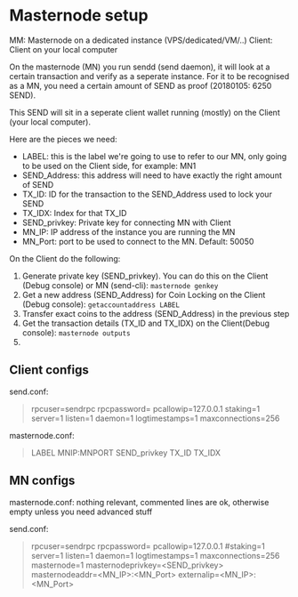 # Masternode setup

MM: Masternode on a dedicated instance (VPS/dedicated/VM/..)
Client: Client on your local computer

On the masternode (MN) you run sendd (send daemon), it will look at a certain transaction and verify  as a seperate instance.
For it to be recognised as a MN, you need a certain amount of SEND as proof (20180105: 6250 SEND).

This SEND will sit in a seperate client wallet running (mostly) on the Client (your local computer).

Here are the pieces we need:

- LABEL: this is the label we're going to use to refer to our MN, only going to be used on the Client side, for example: MN1
- SEND_Address: this address will need to have exactly the right amount of SEND
- TX_ID: ID for the transaction to the SEND_Address used to lock your SEND
- TX_IDX: Index for that TX_ID
- SEND_privkey: Private key for connecting MN with Client
- MN_IP: IP address of the instance you are running the MN
- MN_Port: port to be used to connect to the MN. Default: 50050



On the Client do the following:
1. Generate private key (SEND_privkey). You can do this on the Client (Debug console) or MN (send-cli): `masternode genkey`
2. Get a new address (SEND_Address) for Coin Locking on the Client (Debug console): `getaccountaddress LABEL`
3. Transfer exact coins to the address (SEND_Address) in the previous step
4. Get the transaction details (TX_ID and TX_IDX) on the Client(Debug console): `masternode outputs`
5. 

## Client configs
send.conf:
> rpcuser=sendrpc
> rpcpassword=<rpc password for Client>
> pcallowip=127.0.0.1
> staking=1
> server=1
> listen=1
> daemon=1
> logtimestamps=1
> maxconnections=256

masternode.conf:
> LABEL MNIP:MNPORT SEND_privkey TX_ID TX_IDX



## MN configs

masternode.conf: 
	nothing relevant, commented lines are ok, otherwise empty unless you need advanced stuff

send.conf:
> rpcuser=sendrpc
> rpcpassword=<rpc password for MN>
> pcallowip=127.0.0.1
> #staking=1
> server=1
> listen=1
> daemon=1
> logtimestamps=1
> maxconnections=256
> masternode=1
> masternodeprivkey=<SEND_privkey>
> masternodeaddr=<MN_IP>:<MN_Port>
> externalip=<MN_IP>:<MN_Port>




